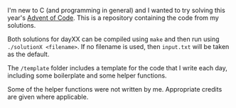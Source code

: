 I'm new to C (and programming in general) and I wanted to try solving this year's [Advent of Code](https://adventofcode.com/). This is a repository containing the code from my solutions.

Both solutions for dayXX can be compiled using `make` and then run using `./solutionX <filename>`. If no filename is used, then `input.txt` will be taken as the default. 

The `/template` folder includes a template for the code that I write each day, including some boilerplate and some helper functions. 

Some of the helper functions were not written by me. Appropriate credits are given where applicable. 
